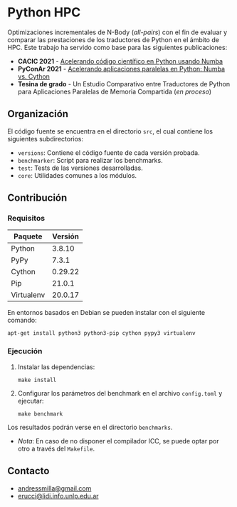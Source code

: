 # Python HPC

Optimizaciones incrementales de N-Body (*all-pairs*) con el fin de evaluar y comparar las prestaciones de los traductores de Python en el ámbito de HPC. Este trabajo ha servido como base para las siguientes publicaciones:

- **CACIC 2021** - [Acelerando código científico en Python usando Numba](http://sedici.unlp.edu.ar/handle/10915/126012)
- **PyConAr 2021** - [Acelerando aplicaciones paralelas en Python: Numba vs. Cython](https://eventos.python.org.ar/events/pyconar2021/activity/448/)
- **Tesina de grado** - Un Estudio Comparativo entre Traductores de Python para Aplicaciones Paralelas de Memoria Compartida (*en proceso*)

## Organización

El código fuente se encuentra en el directorio `src`, el cual contiene los siguientes subdirectorios:

- `versions`: Contiene el código fuente de cada versión probada.
- `benchmarker`: Script para realizar los benchmarks.
- `test`: Tests de las versiones desarrolladas.
- `core`: Utilidades comunes a los módulos.


## Contribución

### Requisitos

| Paquete     | Versión     |
| ----------- | ----------- |
| Python      | 3.8.10      |
| PyPy        | 7.3.1       |
| Cython      | 0.29.22     |
| Pip         | 21.0.1      |
| Virtualenv  | 20.0.17     |


En entornos basados en Debian se pueden instalar con el siguiente comando:

```apt-get install python3 python3-pip cython pypy3 virtualenv```

### Ejecución

1. Instalar las dependencias:

   ```make install```

2. Configurar los parámetros del benchmark en el archivo `config.toml` y ejecutar:

   ```make benchmark```

Los resultados podrán verse en el directorio `benchmarks`.

- *Nota*: En caso de no disponer el compilador ICC, se puede optar por otro a través del `Makefile`.

## Contacto

- [andressmilla@gmail.com](mailto:andressmilla@gmail.com)
- [erucci@lidi.info.unlp.edu.ar](mailto:erucci@lidi.info.unlp.edu.ar)
